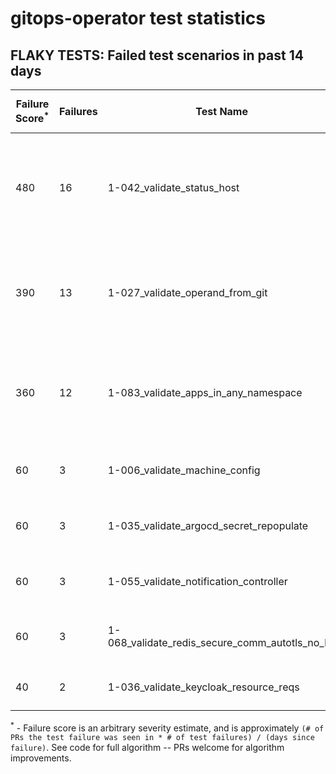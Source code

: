 # gitops-operator test statistics
## FLAKY TESTS: Failed test scenarios in past 14 days
| Failure Score<sup>*</sup> | Failures | Test Name | Last Seen | PR List and Logs 
|---|---|---|---|---|
| 480 | 16 | 1-042_validate_status_host  |  | 3: [#459](https://github.com/redhat-developer/gitops-operator/pull//459)<sup>[1](https://storage.googleapis.com/origin-ci-test/pr-logs/pull/redhat-developer_gitops-operator/459/pull-ci-redhat-developer-gitops-operator-master-v4.10-kuttl-sequential/1635190364820213760/build-log.txt)</sup> [#457](https://github.com/redhat-developer/gitops-operator/pull//457)<sup>[1](https://storage.googleapis.com/origin-ci-test/pr-logs/pull/redhat-developer_gitops-operator/457/pull-ci-redhat-developer-gitops-operator-master-v4.10-kuttl-sequential/1636089049301127168/build-log.txt), [2](https://storage.googleapis.com/origin-ci-test/pr-logs/pull/redhat-developer_gitops-operator/457/pull-ci-redhat-developer-gitops-operator-master-v4.10-kuttl-sequential/1636369313151586304/build-log.txt), [3](https://storage.googleapis.com/origin-ci-test/pr-logs/pull/redhat-developer_gitops-operator/457/pull-ci-redhat-developer-gitops-operator-master-v4.10-kuttl-sequential/1635226993765126144/build-log.txt), [4](https://storage.googleapis.com/origin-ci-test/pr-logs/pull/redhat-developer_gitops-operator/457/pull-ci-redhat-developer-gitops-operator-master-v4.10-kuttl-sequential/1634237654138621952/build-log.txt), [5](https://storage.googleapis.com/origin-ci-test/pr-logs/pull/redhat-developer_gitops-operator/457/pull-ci-redhat-developer-gitops-operator-master-v4.10-kuttl-sequential/1635199084627234816/build-log.txt), [6](https://storage.googleapis.com/origin-ci-test/pr-logs/pull/redhat-developer_gitops-operator/457/pull-ci-redhat-developer-gitops-operator-master-v4.10-kuttl-sequential/1635158526827433984/build-log.txt)</sup> [#440](https://github.com/redhat-developer/gitops-operator/pull//440)<sup>[1](https://storage.googleapis.com/origin-ci-test/pr-logs/pull/redhat-developer_gitops-operator/440/pull-ci-redhat-developer-gitops-operator-master-v4.10-kuttl-sequential/1632435602685169664/build-log.txt), [2](https://storage.googleapis.com/origin-ci-test/pr-logs/pull/redhat-developer_gitops-operator/440/pull-ci-redhat-developer-gitops-operator-master-v4.10-kuttl-sequential/1632619995416498176/build-log.txt), [3](https://storage.googleapis.com/origin-ci-test/pr-logs/pull/redhat-developer_gitops-operator/440/pull-ci-redhat-developer-gitops-operator-master-v4.10-kuttl-sequential/1632663010222804992/build-log.txt), [4](https://storage.googleapis.com/origin-ci-test/pr-logs/pull/redhat-developer_gitops-operator/440/pull-ci-redhat-developer-gitops-operator-master-v4.10-kuttl-sequential/1633508445552381952/build-log.txt), [5](https://storage.googleapis.com/origin-ci-test/pr-logs/pull/redhat-developer_gitops-operator/440/pull-ci-redhat-developer-gitops-operator-master-v4.10-kuttl-sequential/1633823953011085312/build-log.txt), [6](https://storage.googleapis.com/origin-ci-test/pr-logs/pull/redhat-developer_gitops-operator/440/pull-ci-redhat-developer-gitops-operator-master-v4.10-kuttl-sequential/1633892649083604992/build-log.txt), [7](https://storage.googleapis.com/origin-ci-test/pr-logs/pull/redhat-developer_gitops-operator/440/pull-ci-redhat-developer-gitops-operator-master-v4.10-kuttl-sequential/1632813374330900480/build-log.txt), [8](https://storage.googleapis.com/origin-ci-test/pr-logs/pull/redhat-developer_gitops-operator/440/pull-ci-redhat-developer-gitops-operator-master-v4.10-kuttl-sequential/1633174091034791936/build-log.txt), [9](https://storage.googleapis.com/origin-ci-test/pr-logs/pull/redhat-developer_gitops-operator/440/pull-ci-redhat-developer-gitops-operator-master-v4.10-kuttl-sequential/1633921584181809152/build-log.txt)</sup> 
| 390 | 13 | 1-027_validate_operand_from_git  |  | 3: [#459](https://github.com/redhat-developer/gitops-operator/pull//459)<sup>[1](https://storage.googleapis.com/origin-ci-test/pr-logs/pull/redhat-developer_gitops-operator/459/pull-ci-redhat-developer-gitops-operator-master-v4.9-kuttl-sequential/1634263182723780608/build-log.txt), [2](https://storage.googleapis.com/origin-ci-test/pr-logs/pull/redhat-developer_gitops-operator/459/pull-ci-redhat-developer-gitops-operator-master-v4.10-kuttl-sequential/1635190364820213760/build-log.txt)</sup> [#446](https://github.com/redhat-developer/gitops-operator/pull//446)<sup>[1](https://storage.googleapis.com/origin-ci-test/pr-logs/pull/redhat-developer_gitops-operator/446/pull-ci-redhat-developer-gitops-operator-master-v4.10-kuttl-sequential/1633174388868124672/build-log.txt)</sup> [#440](https://github.com/redhat-developer/gitops-operator/pull//440)<sup>[1](https://storage.googleapis.com/origin-ci-test/pr-logs/pull/redhat-developer_gitops-operator/440/pull-ci-redhat-developer-gitops-operator-master-v4.10-kuttl-sequential/1632435602685169664/build-log.txt), [2](https://storage.googleapis.com/origin-ci-test/pr-logs/pull/redhat-developer_gitops-operator/440/pull-ci-redhat-developer-gitops-operator-master-v4.10-kuttl-sequential/1632619995416498176/build-log.txt), [3](https://storage.googleapis.com/origin-ci-test/pr-logs/pull/redhat-developer_gitops-operator/440/pull-ci-redhat-developer-gitops-operator-master-v4.10-kuttl-sequential/1632663010222804992/build-log.txt), [4](https://storage.googleapis.com/origin-ci-test/pr-logs/pull/redhat-developer_gitops-operator/440/pull-ci-redhat-developer-gitops-operator-master-v4.10-kuttl-sequential/1633114903285862401/build-log.txt), [5](https://storage.googleapis.com/origin-ci-test/pr-logs/pull/redhat-developer_gitops-operator/440/pull-ci-redhat-developer-gitops-operator-master-v4.10-kuttl-sequential/1633508445552381952/build-log.txt), [6](https://storage.googleapis.com/origin-ci-test/pr-logs/pull/redhat-developer_gitops-operator/440/pull-ci-redhat-developer-gitops-operator-master-v4.10-kuttl-sequential/1633823953011085312/build-log.txt), [7](https://storage.googleapis.com/origin-ci-test/pr-logs/pull/redhat-developer_gitops-operator/440/pull-ci-redhat-developer-gitops-operator-master-v4.10-kuttl-sequential/1633892649083604992/build-log.txt), [8](https://storage.googleapis.com/origin-ci-test/pr-logs/pull/redhat-developer_gitops-operator/440/pull-ci-redhat-developer-gitops-operator-master-v4.10-kuttl-sequential/1632813374330900480/build-log.txt), [9](https://storage.googleapis.com/origin-ci-test/pr-logs/pull/redhat-developer_gitops-operator/440/pull-ci-redhat-developer-gitops-operator-master-v4.10-kuttl-sequential/1633174091034791936/build-log.txt), [10](https://storage.googleapis.com/origin-ci-test/pr-logs/pull/redhat-developer_gitops-operator/440/pull-ci-redhat-developer-gitops-operator-master-v4.10-kuttl-sequential/1633921584181809152/build-log.txt)</sup> 
| 360 | 12 | 1-083_validate_apps_in_any_namespace  |  | 3: [#459](https://github.com/redhat-developer/gitops-operator/pull//459)<sup>[1](https://storage.googleapis.com/origin-ci-test/pr-logs/pull/redhat-developer_gitops-operator/459/pull-ci-redhat-developer-gitops-operator-master-v4.9-kuttl-sequential/1635163942630199296/build-log.txt), [2](https://storage.googleapis.com/origin-ci-test/pr-logs/pull/redhat-developer_gitops-operator/459/pull-ci-redhat-developer-gitops-operator-master-v4.10-kuttl-sequential/1635163940595961856/build-log.txt)</sup> [#457](https://github.com/redhat-developer/gitops-operator/pull//457)<sup>[1](https://storage.googleapis.com/origin-ci-test/pr-logs/pull/redhat-developer_gitops-operator/457/pull-ci-redhat-developer-gitops-operator-master-v4.9-kuttl-sequential/1635199085256380416/build-log.txt), [2](https://storage.googleapis.com/origin-ci-test/pr-logs/pull/redhat-developer_gitops-operator/457/pull-ci-redhat-developer-gitops-operator-master-v4.10-kuttl-sequential/1636369313151586304/build-log.txt), [3](https://storage.googleapis.com/origin-ci-test/pr-logs/pull/redhat-developer_gitops-operator/457/pull-ci-redhat-developer-gitops-operator-master-v4.10-kuttl-sequential/1634237654138621952/build-log.txt), [4](https://storage.googleapis.com/origin-ci-test/pr-logs/pull/redhat-developer_gitops-operator/457/pull-ci-redhat-developer-gitops-operator-master-v4.10-kuttl-sequential/1635199084627234816/build-log.txt), [5](https://storage.googleapis.com/origin-ci-test/pr-logs/pull/redhat-developer_gitops-operator/457/pull-ci-redhat-developer-gitops-operator-master-v4.10-kuttl-sequential/1635158526827433984/build-log.txt), [6](https://storage.googleapis.com/origin-ci-test/pr-logs/pull/redhat-developer_gitops-operator/457/pull-ci-redhat-developer-gitops-operator-master-v4.9-kuttl-sequential/1634237654356725760/build-log.txt)</sup> [#440](https://github.com/redhat-developer/gitops-operator/pull//440)<sup>[1](https://storage.googleapis.com/origin-ci-test/pr-logs/pull/redhat-developer_gitops-operator/440/pull-ci-redhat-developer-gitops-operator-master-v4.10-kuttl-sequential/1632619995416498176/build-log.txt), [2](https://storage.googleapis.com/origin-ci-test/pr-logs/pull/redhat-developer_gitops-operator/440/pull-ci-redhat-developer-gitops-operator-master-v4.10-kuttl-sequential/1633114903285862401/build-log.txt), [3](https://storage.googleapis.com/origin-ci-test/pr-logs/pull/redhat-developer_gitops-operator/440/pull-ci-redhat-developer-gitops-operator-master-v4.10-kuttl-sequential/1632813374330900480/build-log.txt), [4](https://storage.googleapis.com/origin-ci-test/pr-logs/pull/redhat-developer_gitops-operator/440/pull-ci-redhat-developer-gitops-operator-master-v4.10-kuttl-sequential/1633174091034791936/build-log.txt)</sup> 
| 60 | 3 | 1-006_validate_machine_config  |  | 2: [#459](https://github.com/redhat-developer/gitops-operator/pull//459)<sup>[1](https://storage.googleapis.com/origin-ci-test/pr-logs/pull/redhat-developer_gitops-operator/459/pull-ci-redhat-developer-gitops-operator-master-v4.9-kuttl-sequential/1634263182723780608/build-log.txt)</sup> [#440](https://github.com/redhat-developer/gitops-operator/pull//440)<sup>[1](https://storage.googleapis.com/origin-ci-test/pr-logs/pull/redhat-developer_gitops-operator/440/pull-ci-redhat-developer-gitops-operator-master-v4.10-kuttl-sequential/1632663010222804992/build-log.txt), [2](https://storage.googleapis.com/origin-ci-test/pr-logs/pull/redhat-developer_gitops-operator/440/pull-ci-redhat-developer-gitops-operator-master-v4.10-kuttl-sequential/1633114903285862401/build-log.txt)</sup> 
| 60 | 3 | 1-035_validate_argocd_secret_repopulate  |  | 2: [#457](https://github.com/redhat-developer/gitops-operator/pull//457)<sup>[1](https://storage.googleapis.com/origin-ci-test/pr-logs/pull/redhat-developer_gitops-operator/457/pull-ci-redhat-developer-gitops-operator-master-v4.10-kuttl-sequential/1635226993765126144/build-log.txt), [2](https://storage.googleapis.com/origin-ci-test/pr-logs/pull/redhat-developer_gitops-operator/457/pull-ci-redhat-developer-gitops-operator-master-v4.10-kuttl-sequential/1635158526827433984/build-log.txt)</sup> [#440](https://github.com/redhat-developer/gitops-operator/pull//440)<sup>[1](https://storage.googleapis.com/origin-ci-test/pr-logs/pull/redhat-developer_gitops-operator/440/pull-ci-redhat-developer-gitops-operator-master-v4.10-kuttl-sequential/1633508445552381952/build-log.txt)</sup> 
| 60 | 3 | 1-055_validate_notification_controller  |  | 2: [#459](https://github.com/redhat-developer/gitops-operator/pull//459)<sup>[1](https://storage.googleapis.com/origin-ci-test/pr-logs/pull/redhat-developer_gitops-operator/459/pull-ci-redhat-developer-gitops-operator-master-v4.9-kuttl-parallel/1634263182707003392/build-log.txt)</sup> [#457](https://github.com/redhat-developer/gitops-operator/pull//457)<sup>[1](https://storage.googleapis.com/origin-ci-test/pr-logs/pull/redhat-developer_gitops-operator/457/pull-ci-redhat-developer-gitops-operator-master-v4.10-kuttl-parallel/1634237654100873216/build-log.txt), [2](https://storage.googleapis.com/origin-ci-test/pr-logs/pull/redhat-developer_gitops-operator/457/pull-ci-redhat-developer-gitops-operator-master-v4.8-kuttl-parallel/1635199084694343680/build-log.txt)</sup> 
| 60 | 3 | 1-068_validate_redis_secure_comm_autotls_no_ha  |  | 2: [#459](https://github.com/redhat-developer/gitops-operator/pull//459)<sup>[1](https://storage.googleapis.com/origin-ci-test/pr-logs/pull/redhat-developer_gitops-operator/459/pull-ci-redhat-developer-gitops-operator-master-v4.9-kuttl-parallel/1635163941795532800/build-log.txt)</sup> [#440](https://github.com/redhat-developer/gitops-operator/pull//440)<sup>[1](https://storage.googleapis.com/origin-ci-test/pr-logs/pull/redhat-developer_gitops-operator/440/pull-ci-redhat-developer-gitops-operator-master-v4.9-kuttl-parallel/1634207743692771328/build-log.txt), [2](https://storage.googleapis.com/origin-ci-test/pr-logs/pull/redhat-developer_gitops-operator/440/pull-ci-redhat-developer-gitops-operator-master-v4.9-kuttl-parallel/1633823953598287872/build-log.txt)</sup> 
| 40 | 2 | 1-036_validate_keycloak_resource_reqs  |  | 2: [#459](https://github.com/redhat-developer/gitops-operator/pull//459)<sup>[1](https://storage.googleapis.com/origin-ci-test/pr-logs/pull/redhat-developer_gitops-operator/459/pull-ci-redhat-developer-gitops-operator-master-v4.9-kuttl-parallel/1635190365659074560/build-log.txt)</sup> [#440](https://github.com/redhat-developer/gitops-operator/pull//440)<sup>[1](https://storage.googleapis.com/origin-ci-test/pr-logs/pull/redhat-developer_gitops-operator/440/pull-ci-redhat-developer-gitops-operator-master-v4.9-kuttl-parallel/1634207743692771328/build-log.txt)</sup> 



<sup>*</sup> - Failure score is an arbitrary severity estimate, and is approximately `(# of PRs the test failure was seen in * # of test failures) / (days since failure)`. See code for full algorithm -- PRs welcome for algorithm improvements.

